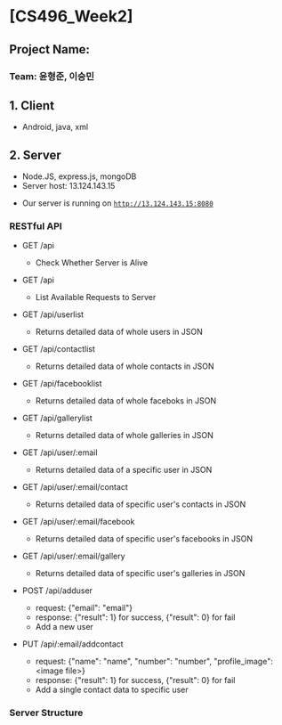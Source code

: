 # [CS496_Week2]
## Project Name: 
### Team: 윤형준, 이승민

## 1. Client
- Android, java, xml

## 2. Server
- Node.JS, express.js, mongoDB
- Server host: 13.124.143.15

<!--
Install dependencies:
```bash
$ npm install
```

Run server:
```bash
$ node app.js
```
-->

- Our server is running on [`http://13.124.143.15:8080`](http://13.124.143.15:8080)

### RESTful API
- GET /api
    - Check Whether Server is Alive

- GET /api
    - List Available Requests to Server

- GET /api/userlist
    - Returns detailed data of whole users in JSON

- GET /api/contactlist
    - Returns detailed data of whole contacts in JSON

- GET /api/facebooklist
    - Returns detailed data of whole faceboks in JSON

- GET /api/gallerylist
    - Returns detailed data of whole galleries in JSON

- GET /api/user/:email
    - Returns detailed data of a specific user in JSON

- GET /api/user/:email/contact
    - Returns detailed data of specific user's contacts in JSON

- GET /api/user/:email/facebook
    - Returns detailed data of specific user's facebooks in JSON

- GET /api/user/:email/gallery
    - Returns detailed data of specific user's galleries in JSON

- POST /api/adduser
    - request: {"email": "email"}
    - response: {"result": 1} for success, {"result": 0} for fail
    - Add a new user

- PUT /api/:email/addcontact
    - request: {"name": "name", "number": "number", "profile_image": \<image file>}
    - response: {"result": 1} for success, {"result": 0} for fail
    - Add a single contact data to specific user

### Server Structure
